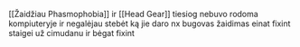 [[Žaidžiau Phasmophobia]] ir [[Head Gear]] tiesiog nebuvo rodoma kompiuteryje ir negalėjau stebėt ką jie daro nx bugovas žaidimas einat fixint staigei už cimudanu ir bėgat fixint